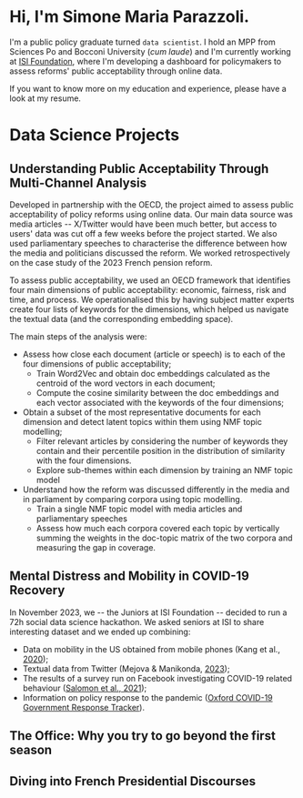 # Hi, I'm Simone Maria Parazzoli.

I'm a public policy graduate turned `data scientist`. I hold an MPP from Sciences Po and Bocconi University (_cum laude_) and I'm currently working at [ISI Foundation](https://isi.it/en/home), where I'm developing a dashboard for policymakers to assess reforms' public acceptability through online data.

If you want to know more on my education and experience, please have a look at my resume.

<!--## Education

- **Bocconi University** $|$ MSc Public Policy (_cum laude_, 03/23)
- **Sciences Po** | Master in Public Policy (_cum laude_, 06/22)
- **University of Bologna** | BA Political Science (_cum laude_, 07/20)

## Experience
- **ISI Foundation** | Junior Data Scientist (05/23 - Present)
- **OECD Observatory of Public Sector Innovation** | Intern (10/22 - 03/23)
- **Digital Policy Alert** | Consultant (07/22 - 09/23)
- **Bocconi LEAP** | Research Assistant (04/21 - 07/21)and -->

# Data Science Projects

## Understanding Public Acceptability Through Multi-Channel Analysis

Developed in partnership with the OECD, the project aimed to assess public acceptability of policy reforms using online data. Our main data source was media articles -- X/Twitter would have been much better, but access to users' data was cut off a few weeks before the project started. We also used parliamentary speeches to characterise the difference between how the media and politicians discussed the reform. We worked retrospectively on the case study of the 2023 French pension reform.

To assess public acceptability, we used an OECD framework that identifies four main dimensions of public acceptability: economic, fairness, risk and time, and process. We operationalised this by having subject matter experts create four lists of keywords for the dimensions, which helped us navigate the textual data (and the corresponding embedding space).

The main steps of the analysis were:
- Assess how close each document (article or speech) is to each of the four dimensions of public acceptability;
  - Train Word2Vec and obtain doc embeddings calculated as the centroid of the word vectors in each document;
  - Compute the cosine similarity between the doc embeddings and each vector associated with the keywords of the four dimensions;
- Obtain a subset of the most representative documents for each dimension and detect latent topics within them using NMF topic modelling; 
  - Filter relevant articles by considering the number of keywords they contain and their percentile position in the distribution of similarity with the four dimensions.
  - Explore sub-themes within each dimension by training an NMF topic model
- Understand how the reform was discussed differently in the media and in parliament by comparing corpora using topic modelling. 
  - Train a single NMF topic model with media articles and parliamentary speeches
  - Assess how much each corpora covered each topic by vertically summing the weights in the doc-topic matrix of the two corpora and measuring the gap in coverage.

## Mental Distress and Mobility in COVID-19 Recovery

In November 2023, we -- the Juniors at ISI Foundation -- decided to run a 72h social data science hackathon. We asked seniors at ISI to share interesting dataset and we ended up combining:
- Data on mobility in the US obtained from mobile phones (Kang et al., [2020](https://www.nature.com/articles/s41597-020-00734-5));
- Textual data from Twitter (Mejova & Manikonda, [2023](https://doi.org/10.48550/arXiv.2305.11398));
- The results of a survey run on Facebook investigating COVID-19 related behaviour ([Salomon et al., 2021](https://pubmed.ncbi.nlm.nih.gov/34903656/));
- Information on policy response to the pandemic ([Oxford COVID-19 Government Response Tracker](https://www.nature.com/articles/s41562-021-01079-8)).


 
## The Office: Why you try to go beyond the first season

## Diving into French Presidential Discourses
